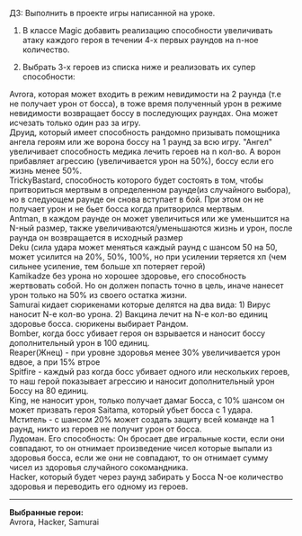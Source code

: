 ДЗ: Выполнить в проекте игры написанной на уроке.

1. В классе Magic добавить реализацию способности увеличивать атаку каждого героя в течении 4-х первых раундов на n-ное количество.

2. Выбрать 3-х героев из списка ниже и реализовать их супер способности:

Avrora, которая может входить в режим невидимости на 2 раунда (т.е не получает урон от босса), в тоже время полученный урон в режиме невидимости возвращает боссу в последующих раундах. Она может исчезать только один раз за игру.  
Друид, который имеет способность рандомно призывать помощника ангела героям или же ворона боссу на 1 раунд за всю игру. "Ангел" увеличивает способность медика лечить героев на  n кол-во. А ворон прибавляет  агрессию (увеличивается урон на 50%), боссу если его жизнь менее 50%.  
TrickyBastard,  способность которого будет состоять в том, чтобы притвориться мертвым в определенном раунде(из случайного выбора), но в следующем раунде он снова вступает в бой. При этом он не получает урон и не бьет босса когда притворился мертвым.  
Antman, в каждом раунде он может увеличиться или же уменьшится на N-ный размер, также увеличиваются/уменьшаются жизнь и урон, после раунда он возвращается в исходный размер  
Deku (сила удара может меняться каждый раунд с шансом 50 на 50,  может усилится на 20%, 50%, 100%, но при усилении теряется хп (чем сильнее усиление, тем больше хп потеряет герой)  
Kamikadze  без урона но хорошее здоровье, его способность  жертвовать собой. Но он должен попасть точно в цель, иначе нанесет урон только на 50% из своего остатка жизни.  
Samurai кидает сюрикенами которые делятся на два вида: 1) Вирус наносит N-e кол-во урона. 2) Вакцина лечит на N-e кол-во единиц здоровье босса. сюрикены выбирает Рандом.  
Bomber, когда босс убивает героя он взрывается и наносит боссу дополнительный урон в 100 единиц.  
Reaper(Жнец) - при уровне здоровья менее 30% увеличивается урон вдвое, а при 15% втрое  
Spitfire - каждый раз когда босс убивает одного или нескольких героев, то наш герой показывает  агрессию и наносит дополнительный урон Боссу на 80 единиц.  
King, не наносит урон, только получает дамаг Босса, с 10% шансом он может призвать героя Saitama, который убьет босса с 1 удара.  
Мститель - с шансом 20% может создать защиту всей команде на 1 раунд, никто из героев не получит урон от босса.  
Лудоман. Его способность: Он бросает две игральные кости, если они совпадают, то он отнимает произведение чисел которые выпали из здоровья босса, если же они не совпадают, то он отнимает сумму чисел из здоровья случайного сокомандника.  
Hacker, который будет через раунд забирать у Босса N-ое количество здоровья и переводить его одному из героев.

---

**Выбранные герои:**  
Avrora, Hacker, Samurai
